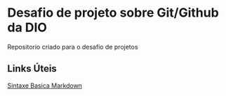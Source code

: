 #  Desafio de projeto sobre Git/Github da DIO
Repositorio criado para o desafio de projetos

## Links Úteis
[Sintaxe Basica Markdown](https://markdown.net.br/sintaxe-basica/)
